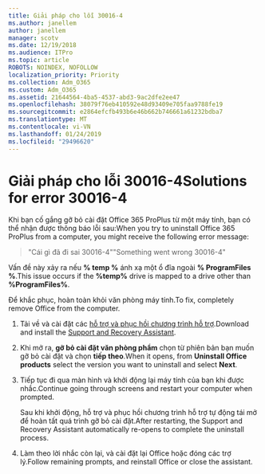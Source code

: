 ```yaml
---
title: Giải pháp cho lỗi 30016-4
ms.author: janellem
author: janellem
manager: scotv
ms.date: 12/19/2018
ms.audience: ITPro
ms.topic: article
ROBOTS: NOINDEX, NOFOLLOW
localization_priority: Priority
ms.collection: Adm_O365
ms.custom: Adm_O365
ms.assetid: 21644564-4ba5-4537-abd3-9ac2dfe2ee47
ms.openlocfilehash: 38079f76eb410592e48d93409e705faa9788fe19
ms.sourcegitcommit: e2864efcfb493b6e46b662b746661a61232bdba7
ms.translationtype: MT
ms.contentlocale: vi-VN
ms.lasthandoff: 01/24/2019
ms.locfileid: "29496620"
---
```

# <a name="solutions-for-error-30016-4"></a><span data-ttu-id="af36e-102">Giải pháp cho lỗi 30016-4</span><span class="sxs-lookup"><span data-stu-id="af36e-102">Solutions for error 30016-4</span></span>

<span data-ttu-id="af36e-103">Khi bạn cố gắng gỡ bỏ cài đặt Office 365 ProPlus từ một máy tính, bạn có thể nhận được thông báo lỗi sau:</span><span class="sxs-lookup"><span data-stu-id="af36e-103">When you try to uninstall Office 365 ProPlus from a computer, you might receive the following error message:</span></span>
  
> <span data-ttu-id="af36e-104">"Cái gì đã đi sai 30016-4"</span><span class="sxs-lookup"><span data-stu-id="af36e-104">"Something went wrong 30016-4"</span></span>
    
<span data-ttu-id="af36e-105">Vấn đề này xảy ra nếu **% temp %** ánh xạ một ổ đĩa ngoài **% ProgramFiles %**.</span><span class="sxs-lookup"><span data-stu-id="af36e-105">This issue occurs if the **%temp%** drive is mapped to a drive other than **%ProgramFiles%**.</span></span> 
  
<span data-ttu-id="af36e-106">Để khắc phục, hoàn toàn khỏi văn phòng máy tính.</span><span class="sxs-lookup"><span data-stu-id="af36e-106">To fix, completely remove Office from the computer.</span></span>
  
1. <span data-ttu-id="af36e-107">Tải về và cài đặt các [hỗ trợ và phục hồi chương trình hỗ trợ](https://aka.ms/SARA-OfficeUninstall-Alchemy).</span><span class="sxs-lookup"><span data-stu-id="af36e-107">Download and install the [Support and Recovery Assistant](https://aka.ms/SARA-OfficeUninstall-Alchemy).</span></span>
    
2. <span data-ttu-id="af36e-108">Khi mở ra, **gỡ bỏ cài đặt văn phòng phẩm** chọn từ phiên bản bạn muốn gỡ bỏ cài đặt và chọn **tiếp theo**.</span><span class="sxs-lookup"><span data-stu-id="af36e-108">When it opens, from **Uninstall Office products** select the version you want to uninstall and select **Next**.</span></span> 
    
3. <span data-ttu-id="af36e-109">Tiếp tục đi qua màn hình và khởi động lại máy tính của bạn khi được nhắc.</span><span class="sxs-lookup"><span data-stu-id="af36e-109">Continue going through screens and restart your computer when prompted.</span></span>
    
    <span data-ttu-id="af36e-110">Sau khi khởi động, hỗ trợ và phục hồi chương trình hỗ trợ tự động tái mở để hoàn tất quá trình gỡ bỏ cài đặt.</span><span class="sxs-lookup"><span data-stu-id="af36e-110">After restarting, the Support and Recovery Assistant automatically re-opens to complete the uninstall process.</span></span>
    
4. <span data-ttu-id="af36e-111">Làm theo lời nhắc còn lại, và cài đặt lại Office hoặc đóng các trợ lý.</span><span class="sxs-lookup"><span data-stu-id="af36e-111">Follow remaining prompts, and reinstall Office or close the assistant.</span></span>
    

